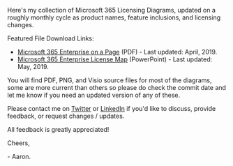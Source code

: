 Here's my collection of Microsoft 365 Licensing Diagrams, updated on a roughly monthly cycle as product names, feature inclusions, and licensing changes.

Featured File Download Links:
* [Microsoft 365 Enterprise on a Page](https://github.com/AaronDinnage/Licensing/raw/master/Microsoft%20365%20Enterprise%20on%20a%20Page%20-%202019-04%20-%20Grey.pdf) (PDF) - Last updated: April, 2019.
* [Microsoft 365 Enterprise License Map](https://github.com/AaronDinnage/Licensing/raw/master/Microsoft%20365%20Enterprise%20License%20Map.pptx) (PowerPoint) - Last updated: May, 2019.

You will find PDF, PNG, and Visio source files for most of the diagrams, some are more current than others so please do check the commit date and let me know if you need an updated version of any of these.

Please contact me on [Twitter](https://twitter.com/AaronDinnage) or [LinkedIn](https://www.linkedin.com/in/aarondinnage/) if you'd like to discuss, provide feedback, or request changes / updates.

All feedback is greatly appreciated!

Cheers,

 \- Aaron.
